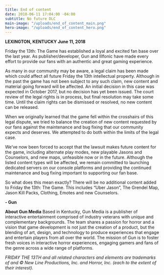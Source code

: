 ```yaml
---
title: End of content
date: 2018-06-11 17:04:00 -04:00
subtitle: No future DLC
main-image: "/uploads/end_of_content_main.png"
hero-image: "/uploads/end_of_content_hero.png"
---
```


**LEXINGTON, KENTUCKY June 11, 2018**

Friday the 13th: The Game has established a loyal and excited fan base over the last year. As publisher/developer, Gun and Illfonic have made every effort to provide our fans with an authentic and great gaming experience. 

As many in our community may be aware, a legal claim has been made which could affect all future Friday the 13th intellectual property. Although in the past the game has not been subject to any such claim, new content and material going forward will be affected. An initial decision in this case was expected in October 2017, but no decision has yet been issued. The court review of the legal rights is in process, but final resolution may take some time. Until the claim rights can be dismissed or resolved, no new content can be released. 

When we originally learned that the game fell within the crosshairs of this legal dispute, we tried to balance the creation of new content requested by our fans against the maintenance and bug fixing that our community expects and deserves. We attempted to do both within the limits of the legal case. 

We’ve now been forced to accept that the lawsuit makes future content for the game, including alternate play modes, new playable Jasons and Counselors, and new maps, unfeasible now or in the future. Although the listed content types will be affected, we remain committed to launching dedicated servers on our console platforms and providing the continued maintenance and bug fixing important to supporting our fan base. 

So what does this mean exactly? There will be no additional content added to Friday the 13th: The Game. This includes “Uber Jason”, The Grendel Map, Jason Kill Packs, Clothing, Emotes and new Counselors.


**- Gun**


**About Gun Media**
Based in Kentucky, Gun Media is a publisher of interactive entertainment comprised of industry veterans with unique and complementary backgrounds. The team shares a passion for horror and a vision that game development is not just the creation of a product, but the blending of art, design, and technology to produce experiences that engage and entertain players from all over the world. The mission of Gun is to foster fresh voices in interactive horror experiences, engaging gamers and fans of the genre across a wide range of platforms.

*FRIDAY THE 13TH and all related characters and elements are trademarks of and © New Line Productions, 
Inc. and Horror, Inc. (each to the extent of their interest).*